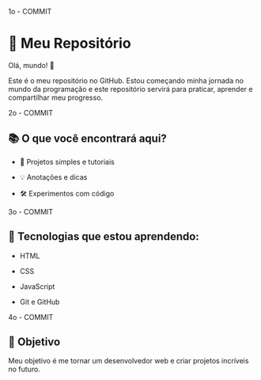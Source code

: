 1o - COMMIT
# 🚀 Meu Repositório

Olá, mundo! 👋

Este é o meu repositório no GitHub. Estou começando minha jornada no mundo da programação e este repositório servirá para praticar, aprender e compartilhar meu progresso.


2o - COMMIT
## 📚 O que você encontrará aqui?
 
- 📝 Projetos simples e tutoriais

- 💡 Anotações e dicas

- 🛠️ Experimentos com código
 

 3o - COMMIT
## 🌱 Tecnologias que estou aprendendo:
 
- HTML

- CSS

- JavaScript

- Git e GitHub
 

 4o - COMMIT
## 🎯 Objetivo
 
Meu objetivo é me tornar um desenvolvedor web e criar projetos incríveis no futuro.